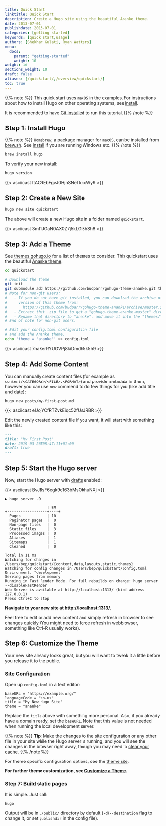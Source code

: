 ```yaml
---
title: Quick Start
linktitle: Quick Start
description: Create a Hugo site using the beautiful Ananke theme.
date: 2013-07-01
publishdate: 2013-07-01
categories: [getting started]
keywords: [quick start,usage]
authors: [Shekhar Gulati, Ryan Watters]
menu:
  docs:
    parent: "getting-started"
    weight: 10
weight: 10
sections_weight: 10
draft: false
aliases: [/quickstart/,/overview/quickstart/]
toc: true
---
```


{{% note %}}
This quick start uses `macOS` in the examples. For instructions about how to install Hugo on other operating systems, see [install](/getting-started/installing).

It is recommended to have [Git installed](https://git-scm.com/downloads) to run this tutorial.
{{% /note %}}



## Step 1: Install Hugo

{{% note %}}
`Homebrew`, a package manager for `macOS`,  can be installed from [brew.sh](https://brew.sh/). See [install](/getting-started/installing) if you are running Windows etc.
{{% /note %}}

```bash
brew install hugo
```

To verify your new install:

```bash
hugo version
```


{{< asciicast ItACREbFgvJ0HjnSNeTknxWy9 >}}


## Step 2: Create a New Site

```bash
hugo new site quickstart
```

The above will create a new Hugo site in a folder named `quickstart`.

{{< asciicast 3mf1JGaN0AX0Z7j5kLGl3hSh8 >}}


## Step 3: Add a Theme

See [themes.gohugo.io](https://themes.gohugo.io/) for a list of themes to consider. This quickstart uses the beautiful [Ananke theme](https://themes.gohugo.io/gohugo-theme-ananke/).

```bash
cd quickstart

# Download the theme
git init
git submodule add https://github.com/budparr/gohugo-theme-ananke.git themes/ananke
# Note for non-git users:
#   - If you do not have git installed, you can download the archive of the latest
#     version of this theme from:
#       https://github.com/budparr/gohugo-theme-ananke/archive/master.zip
#   - Extract that .zip file to get a "gohugo-theme-ananke-master" directory.
#   - Rename that directory to "ananke", and move it into the "themes/" directory.
# End of note for non-git users.

# Edit your config.toml configuration file
# and add the Ananke theme.
echo 'theme = "ananke"' >> config.toml
```


{{< asciicast 7naKerRYUGVPj8kiDmdh5k5h9 >}}


## Step 4: Add Some Content

You can manually create content files (for example as `content/<CATEGORY>/<FILE>.<FORMAT>`) and provide metadata in them, however you can use `new` commend to do few things for you (like add title and date):

```
hugo new posts/my-first-post.md
```

{{< asciicast eUojYCfRTZvkEiqc52fUsJRBR >}}

Edit the newly created content file if you want, it will start with something like this:

```markdown
---
title: "My First Post"
date: 2019-03-26T08:47:11+01:00
draft: true
---

```


## Step 5: Start the Hugo server

Now, start the Hugo server with [drafts](/getting-started/usage/#draft-future-and-expired-content) enabled:

{{< asciicast BvJBsF6egk9c163bMsObhuNXj >}}



```
▶ hugo server -D

                   | EN
+------------------+----+
  Pages            | 10
  Paginator pages  |  0
  Non-page files   |  0
  Static files     |  3
  Processed images |  0
  Aliases          |  1
  Sitemaps         |  1
  Cleaned          |  0

Total in 11 ms
Watching for changes in /Users/bep/quickstart/{content,data,layouts,static,themes}
Watching for config changes in /Users/bep/quickstart/config.toml
Environment: "development"
Serving pages from memory
Running in Fast Render Mode. For full rebuilds on change: hugo server --disableFastRender
Web Server is available at http://localhost:1313/ (bind address 127.0.0.1)
Press Ctrl+C to stop
```


**Navigate to your new site at [http://localhost:1313/](http://localhost:1313/).**

Feel free to edit or add new content and simply refresh in browser to see changes quickly (You might need to force refresh in webbrowser, something like Ctrl-R usually works).


## Step 6: Customize the Theme

Your new site already looks great, but you will want to tweak it a little before you release it to the public.

### Site Configuration

Open up `config.toml` in a text editor:

```
baseURL = "https://example.org/"
languageCode = "en-us"
title = "My New Hugo Site"
theme = "ananke"
```

Replace the `title` above with something more personal. Also, if you already have a domain ready, set the `baseURL`. Note that this value is not needed when running the local development server.

{{% note %}}
**Tip:** Make the changes to the site configuration or any other file in your site while the Hugo server is running, and you will see the changes in the browser right away, though you may need to [clear your cache](https://kb.iu.edu/d/ahic).
{{% /note %}}


For theme specific configuration options, see the [theme site](https://github.com/budparr/gohugo-theme-ananke).

**For further theme customization, see [Customize a Theme](/themes/customizing/).**


### Step 7: Build static pages

It is simple. Just call:

```
hugo
```

Output will be in `./public/` directory by default (`-d`/`--destination` flag to change it, or set `publishdir` in the config file).

